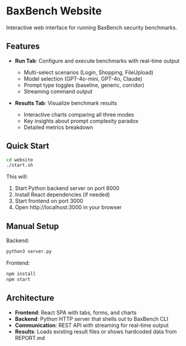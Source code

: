# BaxBench Website

Interactive web interface for running BaxBench security benchmarks.

## Features

- **Run Tab**: Configure and execute benchmarks with real-time output
  - Multi-select scenarios (Login, Shopping, FileUpload)
  - Model selection (GPT-4o-mini, GPT-4o, Claude)
  - Prompt type toggles (baseline, generic, corridor)
  - Streaming command output

- **Results Tab**: Visualize benchmark results
  - Interactive charts comparing all three modes
  - Key insights about prompt complexity paradox
  - Detailed metrics breakdown

## Quick Start

```bash
cd website
./start.sh
```

This will:
1. Start Python backend server on port 8000
2. Install React dependencies (if needed)
3. Start frontend on port 3000
4. Open http://localhost:3000 in your browser

## Manual Setup

Backend:
```bash
python3 server.py
```

Frontend:
```bash
npm install
npm start
```

## Architecture

- **Frontend**: React SPA with tabs, forms, and charts
- **Backend**: Python HTTP server that shells out to BaxBench CLI
- **Communication**: REST API with streaming for real-time output
- **Results**: Loads existing result files or shows hardcoded data from REPORT.md